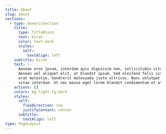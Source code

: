 ```yaml
---
title: About
slug: about
sections:
  - type: GenericSection
    title:
      type: TitleBlock
      text: Kirat
      color: text-dark
      styles:
        self:
          textAlign: left
    subtitle: Kirat
    text: |-
      Aenean eros ipsum, interdum quis dignissim non, sollicitudin vitae nisl.
      Aenean vel aliquet elit, at blandit ipsum. Sed eleifend felis sit amet
      erat molestie, hendrerit malesuada justo ultrices. Nunc volutpat at erat
      vitae interdum. Ut nec massa eget lorem blandit condimentum et at risus.
    actions: []
    colors: bg-light-fg-dark
    styles:
      self:
        flexDirection: row
        justifyContent: center
      subtitle:
        textAlign: left
type: PageLayout
---
```

